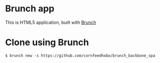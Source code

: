 # Brunch app

This is HTML5 application, built with [Brunch](http://brunch.io)

# Clone using Brunch
```
$ brunch new -s https://github.com/cornfeedhobo/brunch_backbone_spa
```